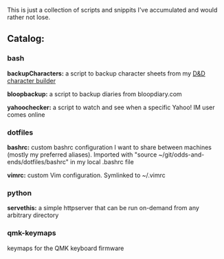 This is just a collection of scripts and snippits I've accumulated and would rather not lose.

## Catalog:

### bash
**backupCharacters:** a script to backup character sheets from my [D&D character builder](https://github.com/imnotpete/characterbuilder)

**bloopbackup:** a script to backup diaries from bloopdiary.com

**yahoochecker:** a script to watch and see when a specific Yahoo! IM user comes online

### dotfiles
**bashrc:** custom bashrc configuration I want to share between machines (mostly my preferred aliases). Imported with "source ~/git/odds-and-ends/dotfiles/bashrc" in my local .bashrc file

**vimrc:** custom Vim configuration. Symlinked to ~/.vimrc

### python
**servethis:** a simple httpserver that can be run on-demand from any arbitrary directory

### qmk-keymaps
keymaps for the QMK keyboard firmware
